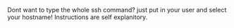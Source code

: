 Dont want to type the whole ssh command? just put in your user and select your hostname! Instructions are self explanitory.
